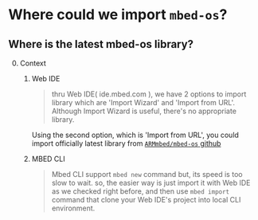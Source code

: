 # Where could we import `mbed-os`?

## Where is the latest mbed-os library?

0. Context
   1. Web IDE
      > thru Web IDE( ide.mbed.com ), we have 2 options to import library which are 'Import Wizard' and 'Import from URL'.
      Although Import Wizard is useful, there's no appropriate library.

      Using the second option, which is 'Import from URL', you could import officially latest library from [`ARMmbed/mbed-os` github](https://github.com/armmbed/mbed-os)
      
   2. MBED CLI
      > Mbed CLI support `mbed new` command but, its speed is too slow to wait. so, the easier way is just import it with Web IDE as we checked right before, and then use `mbed import` command that clone your Web IDE's project into local CLI environment.
